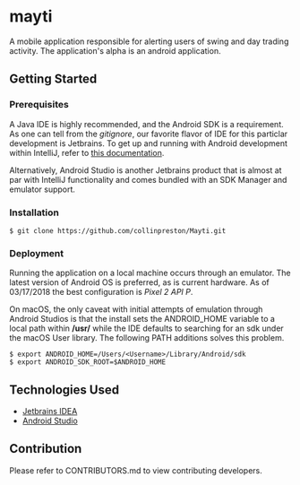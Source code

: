 # mayti

A mobile application responsible for alerting users of swing and day trading activity. The application's alpha is an android application.

## Getting Started 

### Prerequisites

A Java IDE is highly recommended, and the Android SDK is a requirement. As one can tell from the _gitignore_, our favorite flavor of IDE for this particlar development is Jetbrains. To get up and running with Android development within IntelliJ, refer to [this documentation](https://www.jetbrains.com/help/idea/prerequisites-for-android-development.html).

Alternatively, Android Studio is another Jetbrains product that is almost at par with IntelliJ functionality and comes bundled with an SDK Manager and emulator support.

### Installation
```
$ git clone https://github.com/collinpreston/Mayti.git
```

### Deployment

Running the application on a local machine occurs through an emulator. The latest version of Android OS is preferred, as is current hardware. As of 03/17/2018 the best configuration is _Pixel 2 API P_.

On macOS, the only caveat with initial attempts of emulation through Android Studios is that the install sets the ANDROID_HOME variable to a local path within **/usr/** while the IDE defaults to searching for an sdk under the macOS User library. The following PATH additions solves this problem. 

```
$ export ANDROID_HOME=/Users/<Username>/Library/Android/sdk
$ export ANDROID_SDK_ROOT=$ANDROID_HOME
```

## Technologies Used
* [Jetbrains IDEA](https://www.jetbrains.com/idea/)
* [Android Studio](https://developer.android.com/studio/index.html)

## Contribution

Please refer to CONTRIBUTORS.md to view contributing developers.
